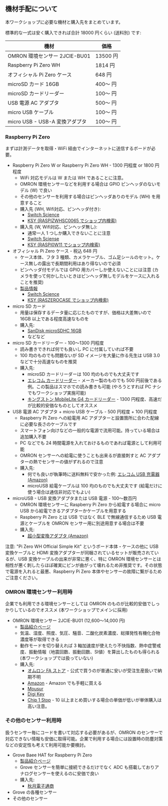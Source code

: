 ## 機材手配について

本ワークショップに必要な機材と購入先をまとめています。

標準的な一式は安く購入できれば合計 18000 円くらい (送料別) です:

| 機材                           | 価格     |
| ------------------------------ | -------- |
| OMRON 環境センサー 2JCIE-BU01  | 13500 円 |
| Raspberry Pi Zero WH           | 1814 円  |
| オフィシャル Pi Zero ケース    | 648 円   |
| microSD カード 16GB            | 400〜 円 |
| microSD カードリーダー         | 100〜 円 |
| USB 電源 AC アダプタ           | 500〜 円 |
| micro USB ケーブル             | 100〜 円 |
| micro USB - USB-A 変換アダプタ | 100〜 円 |


### Raspberry Pi Zero
まずは計測データを取得・WiFi 経由でインターネットに送信するボードが必要。

- Raspberry Pi Zero W or Raspberry Pi Zero WH - 1300 円程度 or 1800 円程度
  - WiFi 対応モデルは W または WH であることに注意。
  - OMRON 環境センサーなどを利用する場合は GPIO ピンヘッダのないモデル (W) で良い
  - その他のセンサーを利用する場合はピンヘッダありのモデル (WH) を用意すること
  - 購入先 (WH, Wifi対応、ピンヘッダ付き):
    - [Switch Science](https://www.switch-science.com/catalog/3646/)
    - [KSY (RASPIZWHSC0065 でショップ内検索)](https://raspberry-pi.ksyic.com/)
  - 購入先 (W, Wifi対応、ピンヘッダ無し):
    - 通常一人 1 つしか購入できないことに注意
    - [Switch Sciense](https://www.switch-science.com/catalog/3200/)
    - [KSY (RASPI0W11 でショップ内検索)](https://raspberry-pi.ksyic.com/)
- オフィシャル Pi Zero ケース - 税込 648 円
  - ケース本体、フタ 3 種類、カメラケーブル、ゴム足シールのセット。ケース無しの露出で長期間利用はあり得ないので必須
  - ピンヘッダ付モデルでは GPIO 用カバーしか使えないことには注意 (カメラを使って何かしたいときはピンヘッダ無しモデルをケースに入れることを推奨)
  - [製品情報](https://www.raspberrypi.org/products/raspberry-pi-zero-case/)
    - [Switch Science](https://www.switch-science.com/catalog/3196/)
    - [KSY (RASZEROCASE でショップ内検索)](https://raspberry-pi.ksyic.com/)
- micro SD カード
  - 用量は保存するデータ量に応じたものですが、価格は大差無いので 16GB 以上である程度高速なものを
  - 購入先:
    - [SanDisk microSDHC 16GB](http://p.akibaoo.co.jp/c/item/0619659161354/)
    - などなど
- micro SD カードリーダー - 100〜1300 円程度
  - 読み書きできれば何でも良いし PC に付属していれば不要
  - 100 均のものでも問題ないが SD イメージを大量に作る先生は USB 3.0 などで十分高速なものを推奨
  - 購入先:
    - microSD カードリーダーは 100 均のものでも大丈夫です
    - [エレコム カードリーダー](https://www.amazon.co.jp/dp/B01NBHK133/) - メーカー製のものでも 500 円前後である例。この製品はスマホでの読み書きも可能 (やろうとすれば PC ナシでもワークショップ実施可能)
    - [キングストン MobileLite G4 カードリーダー](https://www.amazon.co.jp/gp/product/B00KX4TORI/) - 1300 円程度、高速だが比較的安価なものとしてオススメ
- USB 電源 AC アダプタ + micro USB ケーブル - 500 円程度 + 100 円程度
  - Raspberry Pi Zero への給電用 AC アダプターと設置箇所に合わた配線に必要な長さのケーブルです
  - スマートフォン向けなどの一般的な電源で流用可能。持っている場合は追加購入不要
  - PC などでも 24 時間電源を入れておけるものであれば電源として利用可能
  - OMRON センサーへの給電に使うことも出来るが直接刺すと AC アダプターの熱でセンサーの値がずれるので注意
  - 購入先:
    - 何でも良いが執筆時に送料無料で安かった例: [エレコム USB 充電器 (Amazon)](https://www.amazon.co.jp/dp/B01M073QDM/)
    - microUSB 給電ケーブルは 100 均のものでも大丈夫です (給電だけに使う場合は通信非対応でもよい)
- microUSB - USB 変換アダプタまたは USB 電源 - 100〜数百円
  - OMRON 環境センサーに Raspberry Pi Zero から給電する場合に micro USB から給電できるアダプターかケーブルを用意する
  - Raspberry Pi Zero とは USB ではなく BLE で無線通信するため USB 電源とケーブルを OMRON センサー用に別途用意する場合は不要
  - 購入先:
    - [超小型変換アダプタ (Amazon)](https://www.amazon.co.jp/gp/product/B01GFOOXO8/)

注意: "Pi Zero WH Official Simple Kit" というボード本体・ケースの他に USB 変換ケーブルと HDMI 変換アダプターが同梱されているセットが販売されているが、USB 変換ケーブルの出来が非常に悪く、特に OMRON 環境センサーとは相性が悪く刺したらほぼ確実にピンが曲がって壊れるため非推奨です。その状態で電源を入れると最悪、Raspberry Pi Zero 本体やセンサーの故障に繋がるためご注意ください。

### OMRON 環境センサー利用時
企業でも利用できる環境センサーとしては OMRON のものが比較的安価でしっかりしているのでオススメ (本ワークショップでメインに採用)

- OMRON 環境センサー 2JCIE-BU01 (12,600〜14,000 円)
  - [製品紹介ページ](https://www.fa.omron.co.jp/products/family/3724/)
  - 気温、湿度、照度、気圧、騒音、二酸化炭素濃度、総揮発性有機化合物濃度等が取得できる
  - 動作モードを切り替えれば 3 軸加速度が使えたり不快指数、熱中症警戒度、振動情報（地震回数、振動回数、SI値）を算出したものも得られる (本ワークショップでは扱っていない)
  - 購入先: 
    - [オムロン FA ストア](https://store.fa.omron.co.jp/st/search?b5id=3724) - 公式で買うのが普通に安いが受注生産扱いで納期不明
    - [Amazon](https://www.amazon.co.jp/dp/B07NB9RHB1) - Amazon でも手軽に買える
    - [Mousur](https://www.mouser.jp/ProductDetail/Omron/2JCIE-BU01?qs=qSfuJ%252bfl%2Fd5uHxAOzS%252bn8w%3D%3D)
    - [Digi Key](https://www.digikey.jp/product-detail/ja/omron-electronics-inc-emc-div/2JCIE-BU01/Z11673-ND/9603172?utm_adgroup=&mkwid=sLrpajr1l&pcrid=317427575467&pkw=&pmt=&pdv=c&productid=9603172&&gclid=EAIaIQobChMI69Oiib2h4QIV0KuWCh2oygIwEAYYASABEgJzefD_BwE)
    - [Chip 1 Stop](https://www.chip1stop.com/product/detail?partId=OMRO-0141827&mpn=2JCIE-BU01) - 10 以上まとめ買いする場合の単価が低いが単体購入は高い注意。

### その他のセンサー利用時
扱うセンサー毎にコードを書いて対応する必要があるが、OMRON のセンサーで対応できない情報も安価に取得可能。企業で利用する場合には設置時の防塵対策などの安定性も考えて利用可能か要検討。

- Grove Baee HAT for Raspberry Pi Zero
  - [製品紹介ページ](http://wiki.seeedstudio.com/Grove_Base_Hat_for_Raspberry_Pi_Zero/)
  - Grove センサーを簡単に接続できるだけでなく ADC も搭載しておりアナログセンサーを使えるのに安価で良い
  - 購入先:
    - [秋月電子通商](http://akizukidenshi.com/catalog/g/gM-13879/)
- Grove の各種センサー
- その他のセンサー
